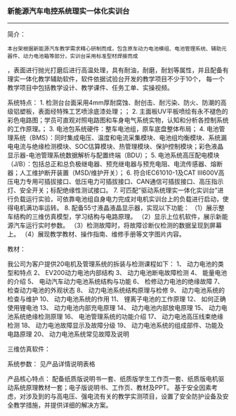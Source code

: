 
###  新能源汽车电控系统理实一体化实训台
-----------------------------------------------------------------

简介：

    本台架根据新能源汽车教学需求精心研制而成，包含原车动力电池模组、电池管理系统、辅助元器件、动力电池箱等部分，实训台采用标准型材焊接而成
，表面进行抛光打磨后进行高温处理，具有耐油，耐磨，耐划等属性，并且配备有理实一体化教学辅助软件，软件依据试验台开发的教学项目不少于10个，
每一个教学项目中包括教学设计、教学课件、任务工单、实操视频。

系统特点：
    1. 检测台台面采用4mm厚耐腐蚀、耐创击、耐污染、防火、防潮的高级铝塑板，表面经特殊工艺喷涂底漆处理；；
    2. 主面板UV平板喷绘有永不褪色的彩色电路图；学员可直观对照电路图和车身电气系统实物，认知和分析各控制系统的工作原理。；
    3. 电池包系统硬件：整车电池组，原车底盘整体布局；
    4.	电池管理系统（BMS）：同时集成电压、温度和电流采集模块、电池组均衡模块、系统漏电电流与绝缘检测模块、SOC估算模块、热管理模块、保护控制模块；彩色液晶显示器-电池管理系统数据解析与配置终端（BDU）；
    5. 电池系统高压配电模块（J/B）：包括总正和总负极继电器、预充继电器与预充电阻、电流传感器、熔断器；人工维护断开装置（MSD/维护开关）；
    6. 符合IEC61010-1及CAT III600V高压电力专用可插拔接口、低压电力可插拔接口、CAN通信可插拔接口、高压指示灯、安全开关；标配绝缘性测试接口。
    7. 可匹配“驱动系统理实一体化实训台”进行负载运行实验，可依靠电池组自身电力完成对电机实训台上的负载进行启动，使得电机满功率运转。
    8. 配备55寸液晶液晶显示器，实现以下功能：
      （1）展示整车结构的三维仿真模型，学习结构与电路原理。
      （2）显示上位机软件，展示新能源汽车运行实时参数。
      （3）检测故障时，将故障诊断仪检测的数据呈现到屏幕上。
      （4）展现教学教材、操作指南、维修手册等文字图片内容。

教材：

  我公司为客户提供20电机及管理系统的拆装与检测课程如下：
      1、	动力电池的类型和特点
      2、	EV200动力电池内部结构
      3、	动力电池断电故障检测
      4、	能量电池的介绍
      5、	电动汽车动力电池系统结构与功能
      6、	检修动力电池的绝缘故障
      7、	检查动力电池的外观状态
      8、	动力电池系统结构原理与检修
      9、	动力电池系统的检查与维护
      10、	动力电池系统的作用
      11、	锂离子电池的工作原理
      12、	如何正确使用锂电池
      13、	动力电池内部充电原理
      14、	动力电池内部放电原理
      15、	动力电池系统绝缘检测原理
      16、	电池管理系统的功能介绍
      17、	动力电池高压线束绝缘检测
      18、	动力电池故障显示及故障分级
      19、	动力电池系统的组成部件、功能及电路原理
      20、	动力电池系统常见故障及说明


三维仿真软件：

系统参数：
      见产品详情说明表格


产品核心特点：
  配备纸质版说明书一套、纸质版学生工作页一套、纸质版电机驱动系统原理教材一套；电子版说明书、工作页、教材及PPT。
  基于安全因素考虑，对涉及到的与高电压、强电流有关的教学实测项目，设置了安全防护设备及安全教学措施，并提供详细的解决方案。
